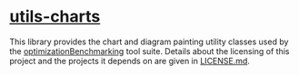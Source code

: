 # [utils-charts](http://www.github.com/optimizationBenchmarking/utils-charts/)


This library provides the chart and diagram painting utility classes used by the [optimizationBenchmarking](http://www.github.com/optimizationBenchmarking/) tool suite. Details about the licensing of this project and the projects it depends on are given in [LICENSE.md](https://github.com/optimizationBenchmarking/utils-graphics/blob/master/LICENSE.md).
